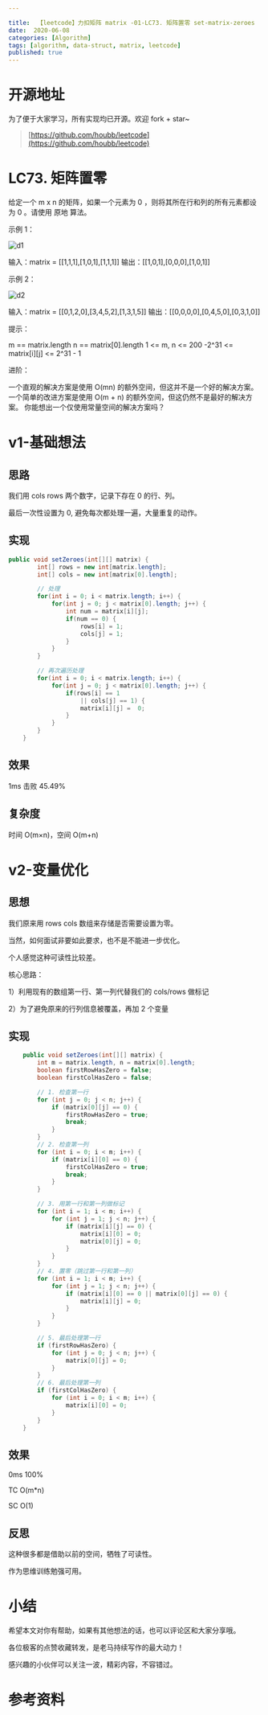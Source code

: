 ```yaml
---

title:  【leetcode】力扣矩阵 matrix -01-LC73. 矩阵置零 set-matrix-zeroes
date:  2020-06-08
categories: [Algorithm]
tags: [algorithm, data-struct, matrix, leetcode]
published: true
---
```


# 开源地址

为了便于大家学习，所有实现均已开源。欢迎 fork + star~

> [https://github.com/houbb/leetcode](https://github.com/houbb/leetcode)

# LC73. 矩阵置零

给定一个 m x n 的矩阵，如果一个元素为 0 ，则将其所在行和列的所有元素都设为 0 。请使用 原地 算法。

 

示例 1：

![d1](https://assets.leetcode.com/uploads/2020/08/17/mat1.jpg)

输入：matrix = [[1,1,1],[1,0,1],[1,1,1]]
输出：[[1,0,1],[0,0,0],[1,0,1]]

示例 2：

![d2](https://assets.leetcode.com/uploads/2020/08/17/mat2.jpg)

输入：matrix = [[0,1,2,0],[3,4,5,2],[1,3,1,5]]
输出：[[0,0,0,0],[0,4,5,0],[0,3,1,0]]
 

提示：

m == matrix.length
n == matrix[0].length
1 <= m, n <= 200
-2^31 <= matrix[i][j] <= 2^31 - 1
 

进阶：

一个直观的解决方案是使用  O(mn) 的额外空间，但这并不是一个好的解决方案。
一个简单的改进方案是使用 O(m + n) 的额外空间，但这仍然不是最好的解决方案。
你能想出一个仅使用常量空间的解决方案吗？

# v1-基础想法

## 思路

我们用 cols rows 两个数字，记录下存在 0 的行、列。

最后一次性设置为 0, 避免每次都处理一遍，大量重复的动作。

## 实现

```java
public void setZeroes(int[][] matrix) {
        int[] rows = new int[matrix.length];
        int[] cols = new int[matrix[0].length];

        // 处理
        for(int i = 0; i < matrix.length; i++) {
            for(int j = 0; j < matrix[0].length; j++) {
                int num = matrix[i][j];
                if(num == 0) {
                    rows[i] = 1;
                    cols[j] = 1;
                }
            }
        }

        // 再次遍历处理
        for(int i = 0; i < matrix.length; i++) {
            for(int j = 0; j < matrix[0].length; j++) {
                if(rows[i] == 1
                    || cols[j] == 1) {
                    matrix[i][j] =  0;
                }
            }
        }
    }
```

## 效果

1ms 击败 45.49%

## 复杂度

时间 O(m×n)，空间 O(m+n)


# v2-变量优化

## 思想

我们原来用 rows cols 数组来存储是否需要设置为零。

当然，如何面试非要如此要求，也不是不能进一步优化。

个人感觉这种可读性比较差。

核心思路：

1）利用现有的数组第一行、第一列代替我们的 cols/rows 做标记

2）为了避免原来的行列信息被覆盖，再加 2 个变量

## 实现

```java
    public void setZeroes(int[][] matrix) {
        int m = matrix.length, n = matrix[0].length;
        boolean firstRowHasZero = false;
        boolean firstColHasZero = false;

        // 1. 检查第一行
        for (int j = 0; j < n; j++) {
            if (matrix[0][j] == 0) {
                firstRowHasZero = true;
                break;
            }
        }
        // 2. 检查第一列
        for (int i = 0; i < m; i++) {
            if (matrix[i][0] == 0) {
                firstColHasZero = true;
                break;
            }
        }

        // 3. 用第一行和第一列做标记
        for (int i = 1; i < m; i++) {
            for (int j = 1; j < n; j++) {
                if (matrix[i][j] == 0) {
                    matrix[i][0] = 0;
                    matrix[0][j] = 0;
                }
            }
        }
        // 4. 置零（跳过第一行和第一列）
        for (int i = 1; i < m; i++) {
            for (int j = 1; j < n; j++) {
                if (matrix[i][0] == 0 || matrix[0][j] == 0) {
                    matrix[i][j] = 0;
                }
            }
        }

        // 5. 最后处理第一行
        if (firstRowHasZero) {
            for (int j = 0; j < n; j++) {
                matrix[0][j] = 0;
            }
        }
        // 6. 最后处理第一列
        if (firstColHasZero) {
            for (int i = 0; i < m; i++) {
                matrix[i][0] = 0;
            }
        }
    }
```

## 效果 

0ms 100%

TC O(m*n)

SC O(1)

## 反思

这种很多都是借助以前的空间，牺牲了可读性。

作为思维训练勉强可用。

# 小结

希望本文对你有帮助，如果有其他想法的话，也可以评论区和大家分享哦。

各位极客的点赞收藏转发，是老马持续写作的最大动力！

感兴趣的小伙伴可以关注一波，精彩内容，不容错过。

# 参考资料

